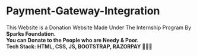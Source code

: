 # Payment-Gateway-Integration

This Website is a Donation Website Made Under The Internship Program By <b>Sparks Foundation<b>.<br>
You can Donate to the People who are Needy & Poor.<BR>
Tech Stack:  HTML, CSS, JS, BOOTSTRAP, RAZORPAY 👨🏻‍💻

